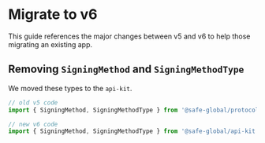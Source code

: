 # Migrate to v6

This guide references the major changes between v5 and v6 to help those migrating an existing app.

## Removing `SigningMethod` and `SigningMethodType`

We moved these types to the `api-kit`.

```typescript
// old v5 code
import { SigningMethod, SigningMethodType } from '@safe-global/protocol-kit'

// new v6 code
import { SigningMethod, SigningMethodType } from '@safe-global/api-kit'
```
